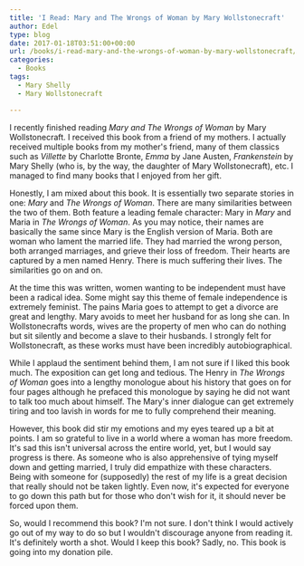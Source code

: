 ```yaml
---
title: 'I Read: Mary and The Wrongs of Woman by Mary Wollstonecraft'
author: Edel
type: blog
date: 2017-01-18T03:51:00+00:00
url: /books/i-read-mary-and-the-wrongs-of-woman-by-mary-wollstonecraft/
categories:
  - Books
tags:
  - Mary Shelly
  - Mary Wollstonecraft

---
```

I recently finished reading _Mary and The Wrongs of Woman_ by Mary Wollstonecraft. I received this book from a friend of my mothers. I actually received multiple books from my mother's friend, many of them classics such as _Villette_ by Charlotte Bronte, _Emma_ by Jane Austen, _Frankenstein_ by Mary Shelly (who is, by the way, the daughter of Mary Wollstonecraft), etc. I managed to find many books that I enjoyed from her gift.

Honestly, I am mixed about this book. It is essentially two separate stories in one: _Mary_ and _The Wrongs of Woman_. There are many similarities between the two of them. Both feature a leading female character: Mary in _Mary_ and Maria in _The Wrongs of Woman_. As you may notice, their names are basically the same since Mary is the English version of Maria. Both are woman who lament the married life. They had married the wrong person, both arranged marriages, and grieve their loss of freedom. Their hearts are captured by a men named Henry. There is much suffering their lives. The similarities go on and on.

At the time this was written, women wanting to be independent must have been a radical idea. Some might say this theme of female independence is extremely feminist. The pains Maria goes to attempt to get a divorce are great and lengthy. Mary avoids to meet her husband for as long she can. In Wollstonecrafts words, wives are the property of men who can do nothing but sit silently and become a slave to their husbands. I strongly felt for Wollstonecraft, as these works must have been incredibly autobiographical.

While I applaud the sentiment behind them, I am not sure if I liked this book much. The exposition can get long and tedious. The Henry in _The Wrongs of Woman_ goes into a lengthy monologue about his history that goes on for four pages although he prefaced this monologue by saying he did not want to talk too much about himself. The Mary's inner dialogue can get extremely tiring and too lavish in words for me to fully comprehend their meaning.

However, this book did stir my emotions and my eyes teared up a bit at points. I am so grateful to live in a world where a woman has more freedom. It's sad this isn't universal across the entire world, yet, but I would say progress is there. As someone who is also apprehensive of tying myself down and getting married, I truly did empathize with these characters. Being with someone for (supposedly) the rest of my life is a great decision that really should not be taken lightly. Even now, it's expected for everyone to go down this path but for those who don't wish for it, it should never be forced upon them.

So, would I recommend this book? I'm not sure. I don't think I would actively go out of my way to do so but I wouldn't discourage anyone from reading it. It's definitely worth a shot. Would I keep this book? Sadly, no. This book is going into my donation pile.